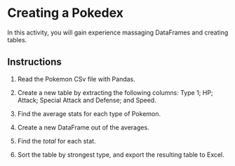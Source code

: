 # Creating a Pokedex

In this activity, you will gain experience massaging DataFrames and creating tables.

## Instructions

1. Read the Pokemon CSv file with Pandas.

2. Create a new table by extracting the following columns: Type 1; HP; Attack; Special Attack and Defense; and Speed.

3. Find the average stats for each type of Pokemon.

4. Create a new DataFrame out of the averages.

5. Find the _total_ for each stat.

6. Sort the table by strongest type, and export the resulting table to Excel.
